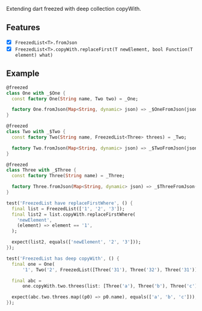 Extending dart freezed with deep collection copyWith.

## Features

- [x] `FreezedList<T>.fromJson`
- [x] `FreezedList<T>.copyWith.replaceFirst(T newElement, bool Function(T element) what)`

## Example

[//]: # ( @formatter:off)
```dart
@freezed
class One with _$One {
  const factory One(String name, Two two) = _One;

  factory One.fromJson(Map<String, dynamic> json) => _$OneFromJson(json);
}

@freezed
class Two with _$Two {
  const factory Two(String name, FreezedList<Three> threes) = _Two;

  factory Two.fromJson(Map<String, dynamic> json) => _$TwoFromJson(json);
}

@freezed
class Three with _$Three {
  const factory Three(String name) = _Three;

  factory Three.fromJson(Map<String, dynamic> json) => _$ThreeFromJson(json);
}

test('FreezedList have replaceFirstWhere', () {
  final list = FreezedList(['1', '2', '3']);
  final list2 = list.copyWith.replaceFirstWhere(
    'newElement',
    (element) => element == '1',
  );

  expect(list2, equals(['newElement', '2', '3']));
});

test('FreezedList has deep copyWith', () {
  final one = One(
      '1', Two('2', FreezedList([Three('31'), Three('32'), Three('31')])));

  final abc =
      one.copyWith.two.threes(list: [Three('a'), Three('b'), Three('c')]);

  expect(abc.two.threes.map((p0) => p0.name), equals(['a', 'b', 'c']));
});
```
[//]: # ( @formatter:on)